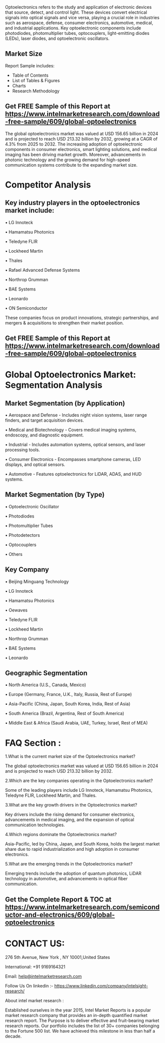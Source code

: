 Optoelectronics refers to the study and application of electronic devices that source, detect, and control light. These devices convert electrical signals into optical signals and vice versa, playing a crucial role in industries such as aerospace, defense, consumer electronics, automotive, medical, and industrial applications. Key optoelectronic components include photodiodes, photomultiplier tubes, optocouplers, light-emitting diodes (LEDs), laser diodes, and optoelectronic oscillators.

Market Size
-
Report Sample includes:
- Table of Contents
- List of Tables & Figures
- Charts
- Research Methodology

Get FREE Sample of this Report at https://www.intelmarketresearch.com/download-free-sample/609/global-optoelectronics
-
The global optoelectronics market was valued at USD 156.65 billion in 2024 and is projected to reach USD 213.32 billion by 2032, growing at a CAGR of 4.3% from 2025 to 2032. The increasing adoption of optoelectronic components in consumer electronics, smart lighting solutions, and medical imaging has been driving market growth. Moreover, advancements in photonic technology and the growing demand for high-speed communication systems contribute to the expanding market size.

 

Competitor Analysis
=
Key industry players in the optoelectronics market include:
-
•	LG Innoteck

•	Hamamatsu Photonics

•	Teledyne FLIR

•	Lockheed Martin

•	Thales

•	Rafael Advanced Defense Systems

•	Northrop Grumman

•	BAE Systems

•	Leonardo

•	ON Semiconductor

These companies focus on product innovations, strategic partnerships, and mergers & acquisitions to strengthen their market position.

Get FREE Sample of this Report at https://www.intelmarketresearch.com/download-free-sample/609/global-optoelectronics
-

Global Optoelectronics Market: Segmentation Analysis
=
Market Segmentation (by Application)
-
•	Aerospace and Defense - Includes night vision systems, laser range finders, and target acquisition devices.

•	Medical and Biotechnology - Covers medical imaging systems, endoscopy, and diagnostic equipment.

•	Industrial - Includes automation systems, optical sensors, and laser processing tools.

•	Consumer Electronics - Encompasses smartphone cameras, LED displays, and optical sensors.

•	Automotive - Features optoelectronics for LiDAR, ADAS, and HUD systems.


Market Segmentation (by Type)
-
•	Optoelectronic Oscillator

•	Photodiodes

•	Photomultiplier Tubes

•	Photodetectors

•	Optocouplers

•	Others

Key Company
-
•	Beijing Minguang Technology

•	LG Innoteck

•	Hamamatsu Photonics

•	Oewaves

•	Teledyne FLIR

•	Lockheed Martin

•	Northrop Grumman

•	BAE Systems

•	Leonardo


Geographic Segmentation
-
•	North America (U.S., Canada, Mexico)

•	Europe (Germany, France, U.K., Italy, Russia, Rest of Europe)

•	Asia-Pacific (China, Japan, South Korea, India, Rest of Asia)

•	South America (Brazil, Argentina, Rest of South America)

•	Middle East & Africa (Saudi Arabia, UAE, Turkey, Israel, Rest of MEA)

FAQ Section : 
=
1.What is the current market size of the Optoelectronics market?

The global optoelectronics market was valued at USD 156.65 billion in 2024 and is projected to reach USD 213.32 billion by 2032.

2.Which are the key companies operating in the Optoelectronics market?

Some of the leading players include LG Innoteck, Hamamatsu Photonics, Teledyne FLIR, Lockheed Martin, and Thales.

3.What are the key growth drivers in the Optoelectronics market?

Key drivers include the rising demand for consumer electronics, advancements in medical imaging, and the expansion of optical communication technologies.

4.Which regions dominate the Optoelectronics market?

Asia-Pacific, led by China, Japan, and South Korea, holds the largest market share due to rapid industrialization and high adoption in consumer electronics.

5.What are the emerging trends in the Optoelectronics market?

Emerging trends include the adoption of quantum photonics, LiDAR technology in automotive, and advancements in optical fiber communication.


Get the Complete Report & TOC at https://www.intelmarketresearch.com/semiconductor-and-electronics/609/global-optoelectronics
-
CONTACT US:
=
276 5th Avenue, New York , NY 10001,United States

International: +91 9169164321


Email: help@intelmarketresearch.com

Follow Us On linkedin :- https://www.linkedin.com/company/intelsight-research/

About intel market research :

Established ourselves in the year 2015, Intel Market Reports is a popular market research company that provides an in-depth quantified market research report. The Purpose is to deliver effective and fruit-bearing market research reports. Our portfolio includes the list of 30+ companies belonging to the Fortune 500 list. We have achieved this milestone in less than half a decade.

